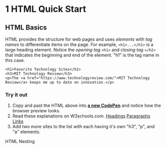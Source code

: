 # 1 HTML Quick Start

## HTML Basics

HTML provides the structure for web pages and uses _elements_ with _tag names_ to differentiate items on the page. For example, `<h1>...</h1>` is a large heading element. Notice the _opening tag_ `<h1>` and _closing tag_ `</h2>` that indicates the beginning and end of the element.  "h1" is the tag name in this case.

```markup
<h1>Favorite Technology Sites</h1>
<h3>MIT Technology Review</h3>
<p>The <a href="https://www.technologyreview.com/">MIT Technology Review</a> keeps me up to date on innovation.</p>
```

### Try it out

1. Copy and past the HTML above into [**a new CodePen**](https://codepen.io/pen/) and notice how the browser preview looks.
2. Read these explanations on W3schools.com. [Headings](https://www.w3schools.com/html/html_headings.asp) [Paragraphs](https://www.w3schools.com/html/html_paragraphs.asp) [Links](https://www.w3schools.com/html/html_links.asp)
3. Add two more sites to the list with each having it's own "h3", "p", and "a" elements.

HTML Nesting

